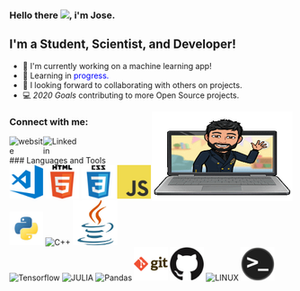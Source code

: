 


### Hello there <img src="https://media.giphy.com/media/hvRJCLFzcasrR4ia7z/giphy.gif" width="25px">, i'm Jose.

## I'm a Student, Scientist, and Developer! 

- 🤔 I'm currently working on a machine learning app!
- 🌱 Learning in <k style="color:blue">progress.</k>
- 📂 I looking forward to collaborating with others on projects.
- 💻 _2020 Goals_ contributing to more Open Source projects.
<img align="right" alt="GIF" src="1-ANIMATION.gif" width="250" height="160" />

### Connect with me:
[<img align="left" alt="website" width=" 60px" src="https://icons.iconarchive.com/icons/ypf/transformers/256/Internet-Explorer-icon.png"/>][website]

[<img align="left" alt="Linkedin" width=" 60px" src="https://avatars3.githubusercontent.com/u/357098?s=200&v=4"/>][linkedin]


<br/>
<br/>
### Languages and Tools
<div>
<img  alt="Visual Studio Code" width=" 60px" src="https://raw.githubusercontent.com/github/explore/80688e429a7d4ef2fca1e82350fe8e3517d3494d/topics/visual-studio-code/visual-studio-code.png" />
<!-- webdev -->
<img  alt="HTML5" width="60px" src="https://raw.githubusercontent.com/github/explore/80688e429a7d4ef2fca1e82350fe8e3517d3494d/topics/html/html.png"/>
<img  alt="CSS3" width=" 60px" src="https://raw.githubusercontent.com/github/explore/80688e429a7d4ef2fca1e82350fe8e3517d3494d/topics/css/css.png"/>
<img  alt="JavaScript" width=" 60px" src="https://raw.githubusercontent.com/github/explore/80688e429a7d4ef2fca1e82350fe8e3517d3494d/topics/javascript/javascript.png" />
<!-- programming -->
<img  alt="Python" width=" 60px" src="https://raw.githubusercontent.com/github/explore/80688e429a7d4ef2fca1e82350fe8e3517d3494d/topics/python/python.png"/>
<img  alt="C++" width=" 45px" src="https://upload.wikimedia.org/wikipedia/commons/thumb/1/18/ISO_C%2B%2B_Logo.svg/225px-ISO_C%2B%2B_Logo.svg.png"/>
<img  alt="JAVA" width=" 80px" src="https://raw.githubusercontent.com/github/explore/80688e429a7d4ef2fca1e82350fe8e3517d3494d/topics/java/java.png"/>
<img  alt="Tensorflow" width="60px" src="https://upload.wikimedia.org/wikipedia/commons/thumb/1/11/TensorFlowLogo.svg/330px-TensorFlowLogo.svg.png">
<img  alt="JULIA" width=" 60px" src="https://upload.wikimedia.org/wikipedia/commons/thumb/1/1f/Julia_Programming_Language_Logo.svg/330px-Julia_Programming_Language_Logo.svg.png"/>
<img  alt="Pandas" width=" 100px" src="https://camo.githubusercontent.com/5cb734f6fc37f645dc900e35559c60d91cc6b550/68747470733a2f2f6465762e70616e6461732e696f2f7374617469632f696d672f70616e6461732e737667"/>
<!-- version -->
<img  alt="Git" width=" 60px" src="https://raw.githubusercontent.com/github/explore/80688e429a7d4ef2fca1e82350fe8e3517d3494d/topics/git/git.png" />
<img  alt="GitHub" width=" 60px" src="https://raw.githubusercontent.com/github/explore/78df643247d429f6cc873026c0622819ad797942/topics/github/github.png" />
<!-- Linux -->
<img  alt="LINUX" width=" 50px" src="https://upload.wikimedia.org/wikipedia/commons/a/af/Tux.png"/>
<img  alt="Terminal/BASH" width=" 60px" src="https://raw.githubusercontent.com/github/explore/80688e429a7d4ef2fca1e82350fe8e3517d3494d/topics/terminal/terminal.png" />
</div>




[website]: https://chuwyjr.github.io/
[linkedin]: https://www.linkedin.com/in/jose-alcaraz-23b5751a4/
